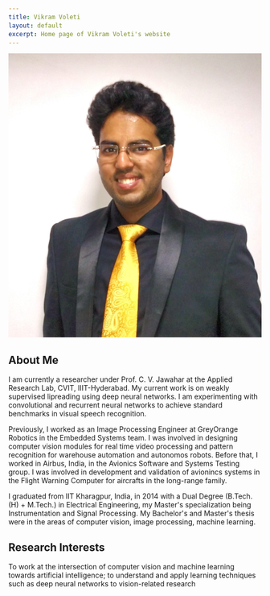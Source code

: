 ```yaml
---
title: Vikram Voleti
layout: default
excerpt: Home page of Vikram Voleti's website
---
```


<img class="profile-picture" src="images/bindu_akka_f_small.jpg">

## About Me

I am currently a researcher under Prof. C. V. Jawahar at the Applied Research Lab, CVIT, IIIT-Hyderabad. My current work is on weakly supervised lipreading using deep neural networks. I am experimenting with convolutional and recurrent neural networks to achieve standard benchmarks in visual speech recognition.

Previously, I worked as an Image Processing Engineer at GreyOrange Robotics in the Embedded Systems team. I was involved in designing computer vision modules for real time video processing and pattern recognition for warehouse automation and autonomos robots. Before that, I worked in Airbus, India, in the Avionics Software and Systems Testing group. I was involved in development and validation of avionincs systems in the Flight Warning Computer for aircrafts in the long-range family.

I graduated from IIT Kharagpur, India, in 2014 with a Dual Degree (B.Tech. (H) + M.Tech.) in Electrical Engineering, my Master's specialization being Instrumentation and Signal Processing. My Bachelor's and Master's thesis were in the areas of computer vision, image processing, machine learning.

## Research Interests

To work at the intersection of computer vision and machine learning towards artificial intelligence; to
understand and apply learning techniques such as deep neural networks to vision-related research


